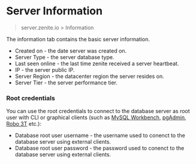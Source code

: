 # Server Information

> server.zenite.io > Information

The information tab contains the basic server information.

* Created on - the date server was created on.
* Server Type - the server database type.
* Last seen online - the last time zenite received a server heartbeat.
* IP - the server public IP.
* Server Region - the datacenter region the server resides on.
* Server Tier - the server performance tier.

### Root credentials

You can use the root credentials to connect to the database server as root user with CLI or graphical clients (such as [MySQL Workbench](https://www.mysql.com/products/workbench/), [pgAdmin](https://www.pgadmin.org/), [Robo 3T](https://robomongo.org/) etc.):

* Database root user username - the username used to conenct to the database server using external clients.
* Database root user password - the password used to conenct to the database server using external clients.